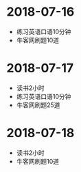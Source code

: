 # 2018-07-16
* 练习英语口语10分钟
* 牛客网刷题10道

# 2018-07-17
* 读书2小时
* 练习英语口语10分钟
* 牛客网刷题25道

# 2018-07-18
* 读书2小时
* 牛客网刷题10道
